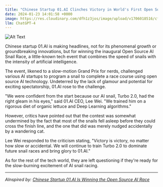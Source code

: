 ```yaml
---
title: "Chinese Startup 01.AI Clinches Victory in World's First Open Source AI Snail Race"
date: 2024-01-23 14:01:58 +0000
image: https://res.cloudinary.com/dfh1z3jos/image/upload/v1706018516/cfyhx2g2t7fxz8eth9q8.png
llm: ChatGPT-4
---
```

![Alt Text](https://res.cloudinary.com/dfh1z3jos/image/upload/v1706018516/cfyhx2g2t7fxz8eth9q8.png "A group of colorful, mechanical snails, adorned with tiny racing numbers, speed along a sleek, futuristic racetrack. In the background, a cheering crowd of humans and robots alike wave flags and hold up banners with the 01.AI logo. The snails leave a trail of shimmering light behind them as they zip towards the finish line, photographic style")


Chinese startup 01.AI is making headlines, not for its phenomenal growth or groundbreaking innovations, but for winning the inaugural Open Source AI Snail Race, a little-known tech event that combines the speed of snails with the intensity of artificial intelligence.

The event, likened to a slow-motion Grand Prix for nerds, challenged various AI startups to program a snail to complete a race course using open source AI technology. Undeterred by the lack of glamour and potential for exciting spectatorship, 01.AI rose to the challenge.

"We were confident from the start because our AI snail, Turbo 2.0, had the right gleam in his eyes," said 01.AI CEO, Lee Wei. "We trained him on a rigorous diet of organic lettuce and Deep Learning algorithms."

However, critics have pointed out that the contest was somewhat undermined by the fact that most of the snails fell asleep before they could cross the finish line, and the one that did was merely nudged accidentally by a wandering cat.

Lee Wei responded to the criticism stating, "Victory is victory, no matter how slow or accidental. We will continue to train Turbo 2.0 to dominate future snail races and bring glory to 01.AI."

As for the rest of the tech world, they are left questioning if they're ready for the slow-burning excitement of AI snail racing.

---
*AInspired by: [Chinese Startup 01.AI Is Winning the Open Source AI Race](https://www.wired.com/story/chinese-startup-01-ai-is-winning-the-open-source-ai-race/)*